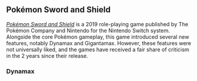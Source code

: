 ## Pokémon Sword and Shield
[*Pokémon Sword and Shield*](https://swordshield.pokemon.com/en-us/) is a 2019 role-playing game published by The Pokémon Company and Nintendo for the Nintendo Switch system. Alongside the core Pokémon gameplay, this game introduced several new features, notably Dynamax and Gigantamax. However, these features were not universally liked, and the games have received a fair share of criticism in the 2 years since their release.  
### Dynamax

